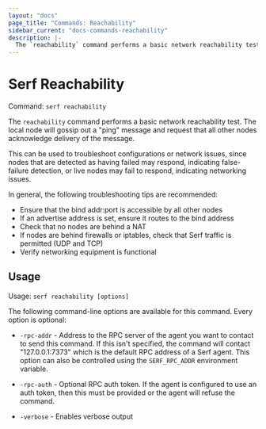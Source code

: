```yaml
---
layout: "docs"
page_title: "Commands: Reachability"
sidebar_current: "docs-commands-reachability"
description: |-
  The `reachability` command performs a basic network reachability test. The local node will gossip out a ping message and request that all other nodes acknowledge delivery of the message.
---
```


# Serf Reachability

Command: `serf reachability`

The `reachability` command performs a basic network reachability test.
The local node will gossip out a "ping" message and request that all other
nodes acknowledge delivery of the message.

This can be used to troubleshoot configurations or network issues, since
nodes that are detected as having failed may respond, indicating false-failure
detection, or live nodes may fail to respond, indicating networking issues.

In general, the following troubleshooting tips are recommended:

* Ensure that the bind addr:port is accessible by all other nodes
* If an advertise address is set, ensure it routes to the bind address
* Check that no nodes are behind a NAT
* If nodes are behind firewalls or iptables, check that Serf traffic is permitted (UDP and TCP)
* Verify networking equipment is functional

## Usage

Usage: `serf reachability [options]`

The following command-line options are available for this command.
Every option is optional:

* `-rpc-addr` - Address to the RPC server of the agent you want to contact
  to send this command. If this isn't specified, the command will contact
  "127.0.0.1:7373" which is the default RPC address of a Serf agent. This option
  can also be controlled using the `SERF_RPC_ADDR` environment variable.

* `-rpc-auth` - Optional RPC auth token. If the agent is configured to use
  an auth token, then this must be provided or the agent will refuse the
  command.

* `-verbose` - Enables verbose output

